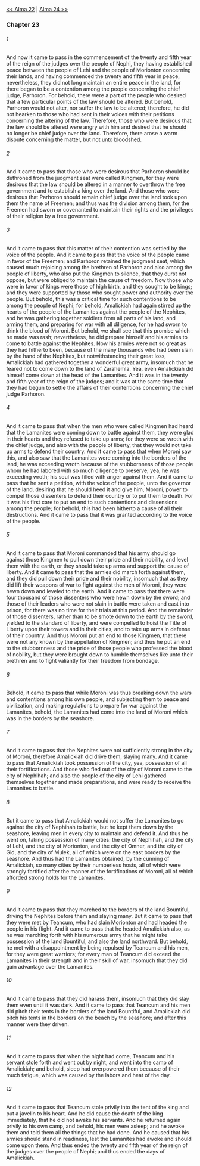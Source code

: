 [<< Alma 22](Alma%2022)  |  [Alma 24 >>](Alma%2024)

### Chapter 23
###### 1
And now it came to pass in the commencement of the twenty and fifth year of the reign of the judges over the people of Nephi, they having established peace between the people of Lehi and the people of Morionton concerning their lands, and having commenced the twenty and fifth year in peace, nevertheless, they did not long maintain an entire peace in the land, for there began to be a contention among the people concerning the chief judge, Parhoron. For behold, there were a part of the people who desired that a few particular points of the law should be altered. But behold, Parhoron would not alter, nor suffer the law to be altered; therefore, he did not hearken to those who had sent in their voices with their petitions concerning the altering of the law. Therefore, those who were desirous that the law should be altered were angry with him and desired that he should no longer be chief judge over the land. Therefore, there arose a warm dispute concerning the matter, but not unto bloodshed.

###### 2
And it came to pass that those who were desirous that Parhoron should be dethroned from the judgment seat were called Kingmen, for they were desirous that the law should be altered in a manner to overthrow the free government and to establish a king over the land. And those who were desirous that Parhoron should remain chief judge over the land took upon them the name of Freemen; and thus was the division among them, for the Freemen had sworn or covenanted to maintain their rights and the privileges of their religion by a free government.

###### 3
And it came to pass that this matter of their contention was settled by the voice of the people. And it came to pass that the voice of the people came in favor of the Freemen; and Parhoron retained the judgment seat, which caused much rejoicing among the brethren of Parhoron and also among the people of liberty, who also put the Kingmen to silence, that they durst not oppose, but were obliged to maintain the cause of freedom. Now those who were in favor of kings were those of high birth, and they sought to be kings; and they were supported by those who sought power and authority over the people. But behold, this was a critical time for such contentions to be among the people of Nephi; for behold, Amalickiah had again stirred up the hearts of the people of the Lamanites against the people of the Nephites, and he was gathering together soldiers from all parts of his land, and arming them, and preparing for war with all diligence, for he had sworn to drink the blood of Moroni. But behold, we shall see that this promise which he made was rash; nevertheless, he did prepare himself and his armies to come to battle against the Nephites. Now his armies were not so great as they had hitherto been, because of the many thousands who had been slain by the hand of the Nephites, but notwithstanding their great loss, Amalickiah had gathered together a wonderful great army, insomuch that he feared not to come down to the land of Zarahemla. Yea, even Amalickiah did himself come down at the head of the Lamanites. And it was in the twenty and fifth year of the reign of the judges; and it was at the same time that they had begun to settle the affairs of their contentions concerning the chief judge Parhoron.

###### 4
And it came to pass that when the men who were called Kingmen had heard that the Lamanites were coming down to battle against them, they were glad in their hearts and they refused to take up arms; for they were so wroth with the chief judge, and also with the people of liberty, that they would not take up arms to defend their country. And it came to pass that when Moroni saw this, and also saw that the Lamanites were coming into the borders of the land, he was exceeding wroth because of the stubbornness of those people whom he had labored with so much diligence to preserve; yea, he was exceeding wroth; his soul was filled with anger against them. And it came to pass that he sent a petition, with the voice of the people, unto the governor of the land, desiring that he should heed it and give him, Moroni, power to compel those dissenters to defend their country or to put them to death. For it was his first care to put an end to such contentions and dissensions among the people; for behold, this had been hitherto a cause of all their destructions. And it came to pass that it was granted according to the voice of the people.

###### 5
And it came to pass that Moroni commanded that his army should go against those Kingmen to pull down their pride and their nobility, and level them with the earth, or they should take up arms and support the cause of liberty. And it came to pass that the armies did march forth against them, and they did pull down their pride and their nobility, insomuch that as they did lift their weapons of war to fight against the men of Moroni, they were hewn down and leveled to the earth. And it came to pass that there were four thousand of those dissenters who were hewn down by the sword; and those of their leaders who were not slain in battle were taken and cast into prison, for there was no time for their trials at this period. And the remainder of those dissenters, rather than to be smote down to the earth by the sword, yielded to the standard of liberty, and were compelled to hoist the Title of Liberty upon their towers and in their cities, and to take up arms in defense of their country. And thus Moroni put an end to those Kingmen, that there were not any known by the appellation of Kingmen; and thus he put an end to the stubbornness and the pride of those people who professed the blood of nobility, but they were brought down to humble themselves like unto their brethren and to fight valiantly for their freedom from bondage.

###### 6
Behold, it came to pass that while Moroni was thus breaking down the wars and contentions among his own people, and subjecting them to peace and civilization, and making regulations to prepare for war against the Lamanites, behold, the Lamanites had come into the land of Moroni which was in the borders by the seashore.

###### 7
And it came to pass that the Nephites were not sufficiently strong in the city of Moroni, therefore Amalickiah did drive them, slaying many. And it came to pass that Amalickiah took possession of the city, yea, possession of all their fortifications. And those who fled out of the city of Moroni came to the city of Nephihah; and also the people of the city of Lehi gathered themselves together and made preparations, and were ready to receive the Lamanites to battle.

###### 8
But it came to pass that Amalickiah would not suffer the Lamanites to go against the city of Nephihah to battle, but he kept them down by the seashore, leaving men in every city to maintain and defend it. And thus he went on, taking possession of many cities: the city of Nephihah, and the city of Lehi, and the city of Morionton, and the city of Omner, and the city of Gid, and the city of Mulek, all of which were on the east borders by the seashore. And thus had the Lamanites obtained, by the cunning of Amalickiah, so many cities by their numberless hosts, all of which were strongly fortified after the manner of the fortifications of Moroni, all of which afforded strong holds for the Lamanites.

###### 9
And it came to pass that they marched to the borders of the land Bountiful, driving the Nephites before them and slaying many. But it came to pass that they were met by Teancum, who had slain Morionton and had headed the people in his flight. And it came to pass that he headed Amalickiah also, as he was marching forth with his numerous army that he might take possession of the land Bountiful, and also the land northward. But behold, he met with a disappointment by being repulsed by Teancum and his men, for they were great warriors; for every man of Teancum did exceed the Lamanites in their strength and in their skill of war, insomuch that they did gain advantage over the Lamanites.

###### 10
And it came to pass that they did harass them, insomuch that they did slay them even until it was dark. And it came to pass that Teancum and his men did pitch their tents in the borders of the land Bountiful, and Amalickiah did pitch his tents in the borders on the beach by the seashore; and after this manner were they driven.

###### 11
And it came to pass that when the night had come, Teancum and his servant stole forth and went out by night, and went into the camp of Amalickiah; and behold, sleep had overpowered them because of their much fatigue, which was caused by the labors and heat of the day.

###### 12
And it came to pass that Teancum stole privily into the tent of the king and put a javelin to his heart. And he did cause the death of the king immediately, that he did not awake his servants. And he returned again privily to his own camp, and behold, his men were asleep; and he awoke them and told them all the things that he had done. And he caused that his armies should stand in readiness, lest the Lamanites had awoke and should come upon them. And thus ended the twenty and fifth year of the reign of the judges over the people of Nephi; and thus ended the days of Amalickiah.